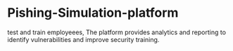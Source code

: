 # Pishing-Simulation-platform
test and train employeees, The platform provides analytics and reporting to identify vulnerabilities and improve security training.
